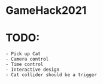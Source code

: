 # GameHack2021
# TODO:
    - Pick up Cat
    - Camera control
    - Time control
    - Interactive design
    - Cat collider should be a trigger

